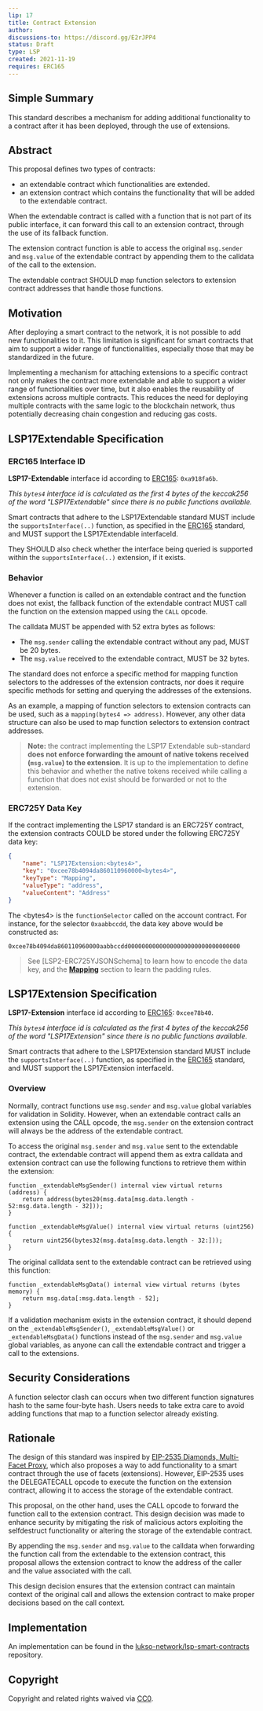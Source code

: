 ```yaml
---
lip: 17
title: Contract Extension
author: 
discussions-to: https://discord.gg/E2rJPP4
status: Draft
type: LSP
created: 2021-11-19
requires: ERC165
---
```


## Simple Summary

This standard describes a mechanism for adding additional functionality to a contract after it has been deployed, through the use of extensions.
 
## Abstract

This proposal defines two types of contracts:

- an extendable contract which functionalities are extended.
- an extension contract which contains the functionality that will be added to the extendable contract.

When the extendable contract is called with a function that is not part of its public interface, it can forward this call to an extension contract, through the use of its fallback function.

The extension contract function is able to access the original `msg.sender` and `msg.value` of the extendable contract by appending them to the calldata of the call to the extension.

The extendable contract SHOULD map function selectors to extension contract addresses that handle those functions.

## Motivation

After deploying a smart contract to the network, it is not possible to add new functionalities to it. This limitation is significant for smart contracts that aim to support a wider range of functionalities, especially those that may be standardized in the future.

Implementing a mechanism for attaching extensions to a specific contract not only makes the contract more extendable and able to support a wider range of functionalities over time, but it also enables the reusability of extensions across multiple contracts. This reduces the need for deploying multiple contracts with the same logic to the blockchain network, thus potentially decreasing chain congestion and reducing gas costs.

## LSP17Extendable Specification

### ERC165 Interface ID

**LSP17-Extendable** interface id according to [ERC165]: `0xa918fa6b`.

_This `bytes4` interface id is calculated as the first 4 bytes of the keccak256 of the word "LSP17Extendable" since there is no public functions available._

Smart contracts that adhere to the LSP17Extendable standard MUST include the `supportsInterface(..)` function, as specified in the [ERC165] standard, and MUST support the LSP17Extendable interfaceId.

They SHOULD also check whether the interface being queried is supported within the `supportsInterface(..)` extension, if it exists.

### Behavior

Whenever a function is called on an extendable contract and the function does not exist, the fallback function of the extendable contract MUST call the function on the extension mapped using the `CALL` opcode. 

The calldata MUST be appended with 52 extra bytes as follows:
- The `msg.sender` calling the extendable contract without any pad, MUST be 20 bytes.
- The `msg.value` received to the extendable contract, MUST be 32 bytes.

The standard does not enforce a specific method for mapping function selectors to the addresses of the extension contracts, nor does it require specific methods for setting and querying the addresses of the extensions.

As an example, a mapping of function selectors to extension contracts can be used, such as a `mapping(bytes4 => address)`. However, any other data structure can also be used to map function selectors to extension contract addresses.

> **Note:** the contract implementing the LSP17 Extendable sub-standard **does not enforce forwarding the amount of native tokens received (`msg.value`) to the extension**. It is up to the implementation to define this behavior and whether the native tokens received while calling a function that does not exist should be forwarded or not to the extension.

### ERC725Y Data Key

If the contract implementing the LSP17 standard is an ERC725Y contract, the extension contracts COULD be stored under the following ERC725Y data key:

```json
{
    "name": "LSP17Extension:<bytes4>",
    "key": "0xcee78b4094da860110960000<bytes4>",
    "keyType": "Mapping",
    "valueType": "address",
    "valueContent": "Address"
}
```

The <bytes4\> is the `functionSelector` called on the account contract. For instance, for the selector `0xaabbccdd`, the data key above would be constructed as:

```
0xcee78b4094da860110960000aabbccdd00000000000000000000000000000000
```

> See [LSP2-ERC725YJSONSchema] to learn how to encode the data key, and the [**Mapping**](./LSP-2-ERC725YJSONSchema.md#mapping) section to learn the padding rules.

## LSP17Extension Specification

**LSP17-Extension** interface id according to [ERC165]: `0xcee78b40`.

_This `bytes4` interface id is calculated as the first 4 bytes of the keccak256 of the word "LSP17Extension" since there is no public functions available._

Smart contracts that adhere to the LSP17Extension standard MUST include the `supportsInterface(..)` function, as specified in the [ERC165] standard, and MUST support the LSP17Extension interfaceId.

### Overview

Normally, contract functions use `msg.sender` and `msg.value` global variables for validation in Solidity. However, when an extendable contract calls an extension using the CALL opcode, the `msg.sender` on the extension contract will always be the address of the extendable contract.

To access the original `msg.sender` and `msg.value` sent to the extendable contract, the extendable contract will append them as extra calldata and extension contract can use the following functions to retrieve them within the extension:

```solidity
function _extendableMsgSender() internal view virtual returns (address) {
    return address(bytes20(msg.data[msg.data.length - 52:msg.data.length - 32]));
}
```

```solidity
function _extendableMsgValue() internal view virtual returns (uint256) {
    return uint256(bytes32(msg.data[msg.data.length - 32:]));
}
```

The original calldata sent to the extendable contract can be retrieved using this function:

```solidity
function _extendableMsgData() internal view virtual returns (bytes memory) {
    return msg.data[:msg.data.length - 52];
}
```

If a validation mechanism exists in the extension contract, it should depend on the `_extendableMsgSender()`, `_extendableMsgValue()` or `_extendableMsgData()` functions instead of the `msg.sender` and `msg.value` global variables, as anyone can call the extendable contract and trigger a call to the extensions.

## Security Considerations

A function selector clash can occurs when two different function signatures hash to the same four-byte hash. Users needs to take extra care to avoid adding functions that map to a function selector already existing. 

## Rationale

The design of this standard was inspired by [EIP-2535 Diamonds, Multi-Facet Proxy], which also proposes a way to add functionality to a smart contract through the use of facets (extensions). However, EIP-2535 uses the DELEGATECALL opcode to execute the function on the extension contract, allowing it to access the storage of the extendable contract.

This proposal, on the other hand, uses the CALL opcode to forward the function call to the extension contract. This design decision was made to enhance security by mitigating the risk of malicious actors exploiting the selfdestruct functionality or altering the storage of the extendable contract.

By appending the `msg.sender` and `msg.value` to the calldata when forwarding the function call from the extendable to the extension contract, this proposal allows the extension contract to know the address of the caller and the value associated with the call.

This design decision ensures that the extension contract can maintain context of the original call and allows the extension contract to make proper decisions based on the call context.

## Implementation

An implementation can be found in the [lukso-network/lsp-smart-contracts](https://github.com/lukso-network/lsp-smart-contracts/blob/develop/contracts/LSP17ContractExtension/) repository.

## Copyright

Copyright and related rights waived via [CC0](https://creativecommons.org/publicdomain/zero/1.0/).

[ERC165]: <https://eips.ethereum.org/EIPS/eip-165>
[EIP-2535 Diamonds, Multi-Facet Proxy]: <https://eips.ethereum.org/EIPS/eip-2535>
